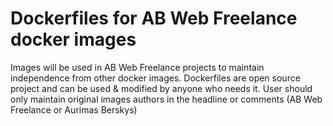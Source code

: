 # Dockerfiles for AB Web Freelance docker images

Images will be used in AB Web Freelance projects to maintain independence from other docker images.
Dockerfiles are open source project and can be used & modified by anyone who needs it. User should only maintain original images authors in the headline or comments (AB Web Freelance or Aurimas Berskys)
